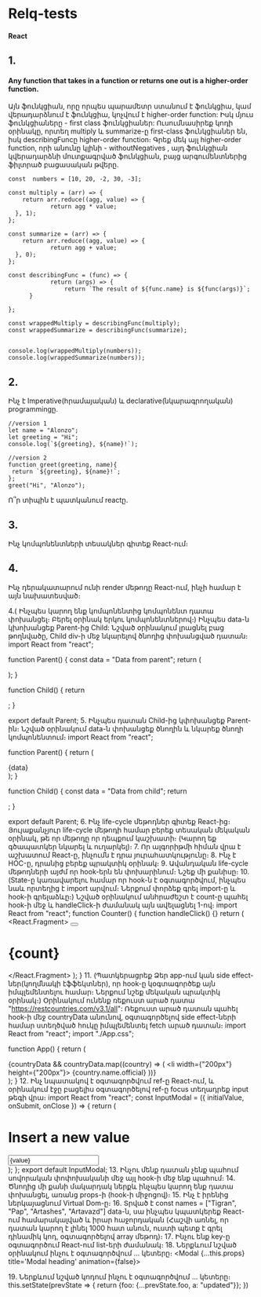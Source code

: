 # Relq-tests
#### React 

## 1. 
#### Any function that takes in a function or returns one out is a higher-order function.
Այն ֆունկցիան, որը որպես պարամետր ստանում է ֆունկցիա, կամ վերադարձնում է ֆունկցիա, կոչվում է higher-order function:
Իսկ մյուս ֆունկցիաները - first class ֆունկցիաներ:
Ուսումնասիրեք կոդի օրինակը, որտեղ multiply և summarize-ը first-class ֆունկցիաներ են, իսկ describingFuncը higher-order function։ 
Գրեք մեկ այլ higher-order function, որի անունը կլինի - withoutNegatives , այդ ֆունկցիան կվերադարձնի մուտքագրված ֆունկցիան, բայց արգումենտներից ֆիլտրած բացասական թվերը.

```js-story
const  numbers = [10, 20, -2, 30, -3];

const multiply = (arr) => {
	return arr.reduce((agg, value) => {
  			return agg * value;
  }, 1);
};

const summarize = (arr) => {
	return arr.reduce((agg, value) => {
  			return agg + value;
  }, 0);
};

const describingFunc = (func) => {
			return (args) => {
      			return `The result of ${func.name} is ${func(args)}`;
      }

};

const wrappedMultiply = describingFunc(multiply);
const wrappedSummarize = describingFunc(summarize);


console.log(wrappedMultiply(numbers));
console.log(wrappedSummarize(numbers));
```

## 2. 
Ինչ է Imperative(հրամայական) և declarative(նկարագրողական) programmingը. 

```js-story
//version 1
let name = "Alonzo";
let greeting = "Hi";
console.log(`${greeting}, ${name}!`);

//version 2
function greet(greeting, name){
 return `${greeting}, ${name}!`;
};
greet("Hi", "Alonzo");
```
Ո՞ր տիպին է պատկանում reactը.


## 3. 
  Ինչ կոմպոնենտների տեսակներ գիտեք React-ում։
  
## 4. 
 Ինչ դերակատարում ունի render մեթոդը React-ում, ինչի համար է այն նախատեսված։


4.( Ինչպես կարող ենք կոմպոնենտից կոմպոնենտ դատա փոխանցել։ Բերել օրինակ երկու կոմպոնենտներով։) Ինչպես data-ն կխոխանցեք Parent-ից Child: Նշված օրինակում լրացնել բաց թողնվածը, Child div-ի մեջ նկարելով ծնողից փոխանցված դատան։
import React from "react";

function Parent() {
  const data = "Data from parent";
  return (
    <div>
      <Child />
    </div>
  );
}

function Child() {
  return <div></div>;
}

export default Parent;
5․ Ինչպես դատան Child-ից կփոխանցեք Parent-ին։ Նշված օրինակում data-ն փոխանցեք ծնողին և նկարեք ծնողի կոմպոնենտում։
import React from "react";

function Parent() {
  return (
    <div>
      <Child />
      {data}
    </div>
  );
}

function Child() {
  const data = "Data from child";
  return <div></div>;
}

export default Parent;
6. Ինչ life-cycle մեթոդներ գիտեք React-ից։ Յույաքանչյուր life-cycle մեթոդի համար բերեք տեսական մեկական օրինակ, թե որ մեթոդը որ դեպքում կաշխատի։ (Կարող եք գծապատկեր նկարել և ուղարկել)։
7. Որ ալգորիթմի հիման վրա է աշխատում React-ը, ինչումն է դրա յուրահատկությունը։
8. Ինչ է HOC-ը, դրանից բերեք պրակտիկ օրինակ։
9․ Ավանդական life-cycle մեթոդների այժմ որ hook-երն են փոխարինում։ Նշեք մի քանիսը։
10. (State-ը կառավարելու համար որ hook-ն է օգտագործվում, ինչպես նաև որտեղից է import արվում։ Ներքում փորձեք գրել import-ը և hook-ի գրելաձևը։) Նշված օրինակում անհրաժեշտ է count-ը պահել hook-ի մեջ և handleClick-ի ժամանակ այն ավելացնել 1-ով։
import React from "react";
function Counter() {
  function handleClick() {}
  return (
    <React.Fragment>
      <button onClick={handleClick}></button>
      <h1>{count}</h1>
    </React.Fragment>
  );
}
11. (Պատկերացրեք Ձեր app-ում կան side effect-ներ(կողմնակի էֆֆեկտներ), որ hook-ը կօգտագործեք այն իմպլեմենտելու համար։ Ներքում նշեք մեկական պրակտիկ օրինակ։) Օրինակում ունենք ռեքուստ արած դատա "https://restcountries.com/v3.1/all": Ռեքուստ արած դատան պահել hook-ի մեջ countryData անունով, օգտագործելով side effect-ների համար ստեղծված հուկը իմպլեմենտել fetch արած դատան։
import React from "react";
import "./App.css";

function App() {
  return (
    <div className="App">
      {countryData &&
        countryData.map((country) => (
          <li width={"200px"} height={"200px"}>
            {country.name.official}
          </li>
        ))}
    </div>
  );
}
12․ Ինչ նպատակով է օգտագործվում ref-ը React-ում, և օրինակում էջը բացելիս օգտագործելով ref-ը focus տեղադրեք input թեգի վրա։
import React from "react";
const InputModal = ({ initialValue, onSubmit, onClose }) => {
  return (
    <div className="modal--overlay">
      <div className="modal">
        <h1>Insert a new value</h1>
        <input type="text" value={value} />
      </div>
    </div>
  );
};
export default InputModal;
13. Ինչու մենք դատան չենք պահում սովորական փոփոխականի մեջ այլ hook-ի մեջ ենք պահում։
14․ Ծնողից մի քանի մակարդակ ներքև ինչպես կարող ենք դատա փոխանցել, առանց props-ի (hook-ի միջոցով)։
15․ Ինչ է իրենից ներկայացնում Virtual Dom-ը։
16․ Տրված է const names = ["Tigran", "Pap", "Artashes", "Artavazd"] data-ն, սա ինչպես կպատկերեք React-ում համարակալված և իրար հաջորդական (Հաշվի առնել, որ դատան կարող է լինել 1000 հատ անուն, ուստի պետք է գրել դինամիկ կոդ, օգտագործելով array մեթոդ)։
17․ Ինչու ենք key-ը օգտագործում React-ում list-երի ժամանակ։
18․ Ներքևում նշված օրինակում ինչու է օգտագործվում ․․․ կետերը։
<Modal {...this.props} title='Modal heading' animation={false}>

19․ Ներքևում նշված կոդում ինչու է օգտագործվում ․․․ կետերը։
this.setState(prevState => { return {foo: {...prevState.foo, a: "updated"}}; })
